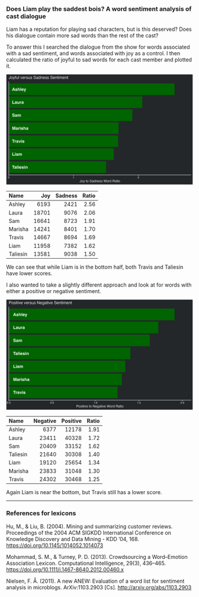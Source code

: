 
### Does Liam play the saddest bois? A word sentiment analysis of cast dialogue

Liam has a reputation for playing sad characters, but is this deserved?
Does his dialogue contain more sad words than the rest of the cast?

To answer this I searched the dialogue from the show for words
associated with a sad sentiment, and words associated with joy as a
control. I then calculated the ratio of joyful to sad words for each
cast member and plotted it.

![joyful vs sad](../plots/joySadPlot.png)

| Name     |   Joy | Sadness | Ratio |
| :------- | ----: | ------: | ----: |
| Ashley   |  6193 |    2421 |  2.56 |
| Laura    | 18701 |    9076 |  2.06 |
| Sam      | 16641 |    8723 |  1.91 |
| Marisha  | 14241 |    8401 |  1.70 |
| Travis   | 14667 |    8694 |  1.69 |
| Liam     | 11958 |    7382 |  1.62 |
| Taliesin | 13581 |    9038 |  1.50 |

We can see that while Liam is in the bottom half, both Travis and
Taliesin have lower scores.

I also wanted to take a slightly different approach and look at for
words with either a positive or negative sentiment.

![positive vs negative](../plots/positiveNegativePlot.png)

| Name     | Negative | Positive | Ratio |
| :------- | -------: | -------: | ----: |
| Ashley   |     6377 |    12178 |  1.91 |
| Laura    |    23411 |    40328 |  1.72 |
| Sam      |    20409 |    33152 |  1.62 |
| Taliesin |    21640 |    30308 |  1.40 |
| Liam     |    19120 |    25654 |  1.34 |
| Marisha  |    23833 |    31048 |  1.30 |
| Travis   |    24302 |    30468 |  1.25 |

Again Liam is near the bottom, but Travis still has a lower score.

-----

### References for lexicons

Hu, M., & Liu, B. (2004). Mining and summarizing customer reviews.
Proceedings of the 2004 ACM SIGKDD International Conference on Knowledge
Discovery and Data Mining - KDD ’04, 168.
<https://doi.org/10.1145/1014052.1014073>

Mohammad, S. M., & Turney, P. D. (2013). Crowdsourcing a Word–Emotion
Association Lexicon. Computational Intelligence, 29(3), 436–465.
<https://doi.org/10.1111/j.1467-8640.2012.00460.x>

Nielsen, F. Å. (2011). A new ANEW: Evaluation of a word list for
sentiment analysis in microblogs. ArXiv:1103.2903 \[Cs\].
<http://arxiv.org/abs/1103.2903>
